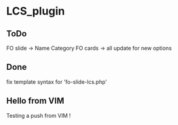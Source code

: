 # LCS_plugin

## ToDo

FO slide -> Name Category
FO cards -> all update for new options

## Done

fix template syntax for 'fo-slide-lcs.php'


## Hello from VIM

Testing a push from VIM !
